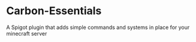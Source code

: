 # Carbon-Essentials
A Spigot plugin that adds simple commands and systems in place for your minecraft server
